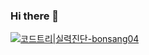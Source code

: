 ### Hi there 👋
[![코드트리|실력진단-bonsang04](https://banner.codetree.ai/v1/banner/bonsang04)](https://www.codetree.ai/profiles/bonsang04)
<!--
**Kubonsang/Kubonsang** is a ✨ _special_ ✨ repository because its `README.md` (this file) appears on your GitHub profile.

Here are some ideas to get you started:

- 🔭 I’m currently working on ...
- 🌱 I’m currently learning ...
- 👯 I’m looking to collaborate on ...
- 🤔 I’m looking for help with ...
- 💬 Ask me about ...
- 📫 How to reach me: ...
- 😄 Pronouns: ...
- ⚡ Fun fact: ...
-->
